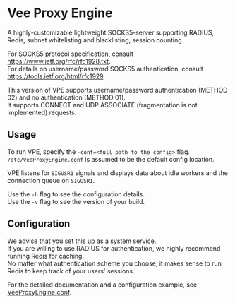 # Vee Proxy Engine

A highly-customizable lightweight SOCKS5-server supporting RADIUS, Redis, subnet whitelisting and blacklisting, session counting.

For SOCKS5 protocol specification, consult https://www.ietf.org/rfc/rfc1928.txt.  
For details on username/password SOCKS5 authentication, consult https://tools.ietf.org/html/rfc1929.

This version of VPE supports username/password authentication (METHOD 02) and no authentication (METHOD 01).  
It supports CONNECT and UDP ASSOCIATE (fragmentation is not implemented) requests.

## Usage

To run VPE, specify the `-conf=<full path to the config>` flag. `/etc/VeeProxyEngine.conf` is assumed to be the default config location.

VPE listens for `SIGUSR1` signals and displays data about idle workers and the connection queue on `SIGUSR1`.

Use the `-h` flag to see the configuration details.  
Use the `-v` flag to see the version of your build.

## Configuration

We advise that you set this up as a system service.  
If you are willing to use RADIUS for authentication, we highly recommend running Redis for caching.  
No matter what authentication scheme you choose, it makes sense to run Redis to keep track of your users' sessions.

For the detailed documentation and a configuration example, see [VeeProxyEngine.conf](https://github.com/VeeSecurity/SOCKS5Engine/blob/master/VeeProxyEngine.conf).

